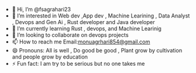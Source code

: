 - 👋 Hi, I’m @fsagrahari23
- 👀 I’m interested in Web dev ,App dev , Machine Learining , Data Analyst , Devops and Gen Ai , Rust developer and Java developer
- 🌱 I’m currently learning Rust , devops, and Machine Learinig
- 💞️ I’m looking to collaborate on devops projects
- 📫 How to reach me Email:monuagrhari854@gmail.com 
- 😄 Pronouns: All is well , Do good be good , Plant grow by cultivation and people grow by education
- ⚡ Fun fact: I am try to be serious but no one takes me

<!---
fsagrahari23/fsagrahari23 is a ✨ special ✨ repository because its `README.md` (this file) appears on your GitHub profile.
You can click the Preview link to take a look at your changes.
--->
